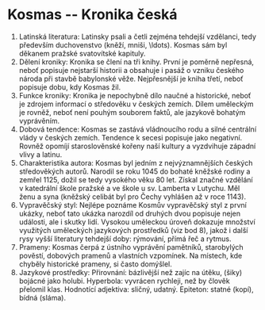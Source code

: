 # Kosmas -- Kronika česká
1. Latinská literatura: Latinsky psali a četli zejména tehdejší vzdělanci, tedy především duchovenstvo (kněží, mniši, \ldots). Kosmas sám byl děkanem pražské svatovítské kapituly.
2. Dělení kroniky: Kronika se člení na tři knihy. První je poměrně nepřesná, neboť popisuje nejstarší historii a obsahuje i pasáž o vzniku českého národa při stavbě babylonské věže. Nejpřesnější je kniha třetí, neboť popisuje dobu, kdy Kosmas žil.
3. Funkce kroniky: Kronika je nepochybně dílo naučné a historické, neboť je zdrojem informací o středověku v českých zemích. Dílem uměleckým je rovněž, neboť není pouhým souborem faktů, ale jazykově bohatým vyprávěním.
4. Dobová tendence: Kosmas se zastává vládnoucího rodu a silné centrální vlády v českých zemích. Tendence k secesi popisuje jako negativní. Rovněž opomíjí staroslověnské kořeny naší kultury a vyzdvihuje západní vlivy a latinu.
5. Charakteristika autora: Kosmas byl jedním z nejvýznamnějších českých středověkých autorů. Narodil se roku 1045 do bohaté kněžské rodiny a zemřel 1125, dožil se tedy vysokého věku 80 let. Získal značné vzdělání v katedrální škole pražské a ve škole u sv. Lamberta v Lutychu. Měl ženu a syna (kněžský celibát byl pro Čechy vyhlášen až v roce 1143).
6. Vypravěčský styl: Nejlépe poznáme Kosmův vypravěčský styl z první ukázky, neboť tato ukázka narozdíl od druhých dvou popisuje nejen události, ale i skutky lidí. Vysokou uměleckou úroveň dokazuje množství využitých uměleckých jazykových prostředků (viz bod 8), jakož i další rysy vyšší literatury tehdejší doby: rýmování, přímá řeč a rytmus.
7. Prameny: Kosmas čerpá z ústního vyprávění pamětníků, starobylých pověstí, dobových pramenů a vlastních vzpomínek. Na místech, kde chyběly historické prameny, si často domýšlel.
8. Jazykové prostředky: Přirovnání: bázlivější než zajíc na útěku, (šiky) bojácné jako holubi. Hyperbola: vyvrácen rychleji, než by člověk přelomil klas. Hodnotící adjektiva: sličný, udatný. Epiteton: statné (kopí), bídná (sláma).